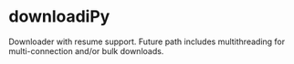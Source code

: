 # downloadiPy
Downloader with resume support. Future path includes multithreading for multi-connection and/or bulk downloads.
